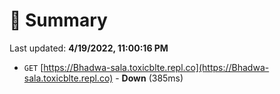 # 📖 Summary
Last updated: **4/19/2022, 11:00:16 PM**

- `GET` [https://Bhadwa-sala.toxicblte.repl.co](https://Bhadwa-sala.toxicblte.repl.co) - **Down** (385ms)
